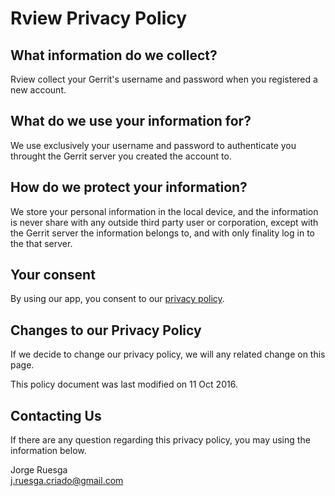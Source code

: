 Rview Privacy Policy
====================

What information do we collect?
-------------------------------
Rview collect your Gerrit's username and password when you registered
a new account.


What do we use your information for?
------------------------------------
We use exclusively your username and password to authenticate you
throught the Gerrit server you created the account to.


How do we protect your information?
-----------------------------------
We store your personal information in the local device, and the information
is never share with any outside third party user or corporation, except with
the Gerrit server the information belongs to, and with only finality log in
to the that server.


Your consent
------------
By using our app, you consent to our [privacy policy](https://raw.githubusercontent.com/jruesga/rview/master/Privacy.md).


Changes to our Privacy Policy
-----------------------------
If we decide to change our privacy policy, we will any related change on
this page.

This policy document was last modified on 11 Oct 2016.


Contacting Us
-------------
If there are any question regarding this privacy policy, you may using the
information below.

Jorge Ruesga  
j.ruesga.criado@gmail.com
